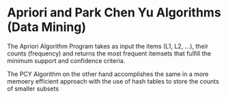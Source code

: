 # Apriori and Park Chen Yu Algorithms (Data Mining)

The Apriori Algorithm Program takes as input the items (L1, L2, ...), their counts (frequency) and returns the most frequent itemsets that fulfill the minimum support and confidence criteria.

The PCY Algorithm on the other hand accomplishes the same in a more memoery efficient approach with the use of hash tables to store the counts of smaller subsets
